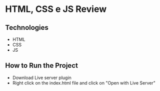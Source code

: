 #  HTML, CSS e JS  Review

## Technologies

- HTML
- CSS
- JS

## How to Run the Project


- Download Live server plugin
- Right click on the index.html file and click on "Open with Live Server"



